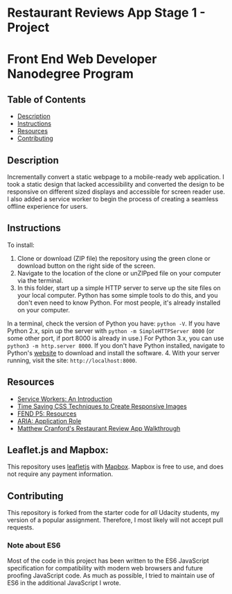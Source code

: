 # Restaurant Reviews App Stage 1 - Project

Front End Web Developer Nanodegree Program
==========================================

## Table of Contents

* [Description](#description)
* [Instructions](#instructions)
* [Resources](#resources)
* [Contributing](#contributing)

## Description

 Incrementally convert a static webpage to a mobile-ready web application. I took a static design that lacked accessibility and converted the design to be responsive on different sized displays and accessible for screen reader use. I also added a service worker to begin the process of creating a seamless offline experience for users.

## Instructions

To install:
1. Clone or download (ZIP file) the repository using the green clone or download button on the right side of the screen.
2. Navigate to the location of the clone or unZIPped file on your computer via the terminal.
3. In this folder, start up a simple HTTP server to serve up the site files on your local computer. Python has some simple tools to do this, and you don't even need to know Python. For most people, it's already installed on your computer.

In a terminal, check the version of Python you have: `python -V`. If you have Python 2.x, spin up the server with `python -m SimpleHTTPServer 8000` (or some other port, if port 8000 is already in use.) For Python 3.x, you can use `python3 -m http.server 8000`. If you don't have Python installed, navigate to Python's [website](https://www.python.org/) to download and install the software.
4. With your server running, visit the site: `http://localhost:8000`.

<!--Project page can't be viewed b/c there is no Python server running (I think)  -->
<!-- To view click here: [Restaurant Reviews App](https://ypadron.github.io/mws-restaurant-stage-1/) -->

## Resources

* [Service Workers: An Introduction](https://developers.google.com/web/fundamentals/primers/service-workers/)
* [Time Saving CSS Techniques to Create Responsive Images](https://medium.freecodecamp.org/time-saving-css-techniques-to-create-responsive-images-ebb1e84f90d5)
* [FEND P5: Resources](https://www.diigo.com/outliner/fjslyn/Udacity-Restaurant-Reviews-App-(project-%235)?key=zqiopam1yz)
* [ARIA: Application Role](https://developer.mozilla.org/en-US/docs/Web/Accessibility/ARIA/Roles/Application_Role)
* [Matthew Cranford's Restaurant Review App Walkthrough](https://matthewcranford.com/restaurant-reviews-app-walkthrough-part-4-service-workers/)

## Leaflet.js and Mapbox:

This repository uses [leafletjs](https://leafletjs.com/) with [Mapbox](https://www.mapbox.com/). Mapbox is free to use, and does not require any payment information.

## Contributing

This repository is forked from the starter code for _all_ Udacity students, my version of a popular assignment. Therefore,
I most likely will not accept pull requests.

<!-- For details, check out [CONTRIBUTING.md](CONTRIBUTING.md). -->

### Note about ES6

Most of the code in this project has been written to the ES6 JavaScript specification for compatibility with modern web browsers and future proofing JavaScript code. As much as possible, I tried to maintain use of ES6 in the additional JavaScript I wrote.
